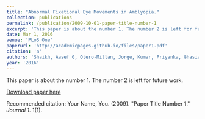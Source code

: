 ```yaml
---
title: "Abnormal Fixational Eye Movements in Amblyopia."
collection: publications
permalink: /publication/2009-10-01-paper-title-number-1
excerpt: 'This paper is about the number 1. The number 2 is left for future work.'
date: Mar 1, 2016
venue: 'PLoS One'
paperurl: 'http://academicpages.github.io/files/paper1.pdf'
citation: 'a'
authors: 'Shaikh, Aasef G, Otero-Millan, Jorge, Kumar, Priyanka, Ghasia, Fatema F'
year: '2016'
---
```

This paper is about the number 1. The number 2 is left for future work.

[Download paper here](http://academicpages.github.io/files/paper1.pdf)

Recommended citation: Your Name, You. (2009). "Paper Title Number 1." <i>Journal 1</i>. 1(1).
